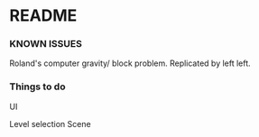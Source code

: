 # README #

### KNOWN ISSUES ###
Roland's computer gravity/ block problem. Replicated by left left.

### Things to do ###

UI

Level selection Scene